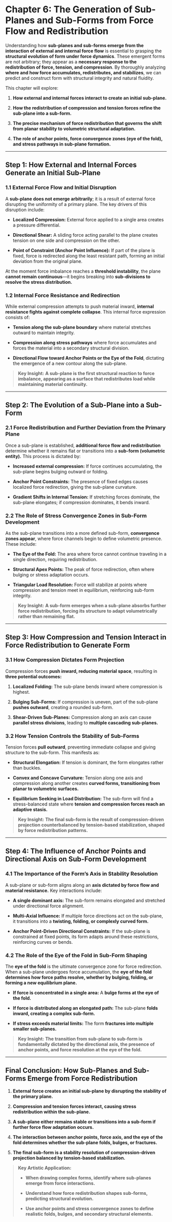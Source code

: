 # **Chapter 6: The Generation of Sub-Planes and Sub-Forms from Force Flow and Redistribution**

Understanding how **sub-planes and sub-forms emerge from the interaction of external and internal force flow** is essential to grasping the **structural evolution of form under force dynamics**. These emergent forms are not arbitrary; they appear as a **necessary response to the redistribution of force, tension, and compression**. By thoroughly analyzing **where and how force accumulates, redistributes, and stabilizes**, we can predict and construct form with structural integrity and natural fluidity.

This chapter will explore:

1. **How external and internal forces interact to create an initial sub-plane.**
    
2. **How the redistribution of compression and tension forces refine the sub-plane into a sub-form.**
    
3. **The precise mechanism of force redistribution that governs the shift from planar stability to volumetric structural adaptation.**
    
4. **The role of anchor points, force convergence zones (eye of the fold), and stress pathways in sub-plane formation.**
    

---

## **Step 1: How External and Internal Forces Generate an Initial Sub-Plane**

### **1.1 External Force Flow and Initial Disruption**

A **sub-plane does not emerge arbitrarily**; it is a result of external force disrupting the uniformity of a primary plane. The key drivers of this disruption include:

- **Localized Compression:** External force applied to a single area creates a pressure differential.
    
- **Directional Shear:** A sliding force acting parallel to the plane creates tension on one side and compression on the other.
    
- **Point of Constraint (Anchor Point Influence):** If part of the plane is fixed, force is redirected along the least resistant path, forming an initial deviation from the original plane.
    

At the moment force imbalance reaches a **threshold instability**, the plane **cannot remain continuous**—it begins breaking into **sub-divisions to resolve the stress distribution.**

### **1.2 Internal Force Resistance and Redirection**

While external compression attempts to push material inward, **internal resistance fights against complete collapse**. This internal force expression consists of:

- **Tension along the sub-plane boundary** where material stretches outward to maintain integrity.
    
- **Compression along stress pathways** where force accumulates and forces the material into a secondary structural division.
    
- **Directional Flow toward Anchor Points or the Eye of the Fold**, dictating the emergence of a new contour along the sub-plane.
    

> **Key Insight:** **A sub-plane is the first structural reaction to force imbalance, appearing as a surface that redistributes load while maintaining material continuity.**

---

## **Step 2: The Evolution of a Sub-Plane into a Sub-Form**

### **2.1 Force Redistribution and Further Deviation from the Primary Plane**

Once a sub-plane is established, **additional force flow and redistribution** determine whether it remains flat or transitions into a **sub-form (volumetric entity).** This process is dictated by:

- **Increased external compression:** If force continues accumulating, the sub-plane begins bulging outward or folding.
    
- **Anchor Point Constraints:** The presence of fixed edges causes localized force redirection, giving the sub-plane curvature.
    
- **Gradient Shifts in Internal Tension:** If stretching forces dominate, the sub-plane elongates; if compression dominates, it bends inward.
    

### **2.2 The Role of Stress Convergence Zones in Sub-Form Development**

As the sub-plane transitions into a more defined sub-form, **convergence zones appear**, where force channels begin to define volumetric presence. These include:

- **The Eye of the Fold:** The area where force cannot continue traveling in a single direction, requiring redistribution.
    
- **Structural Apex Points:** The peak of force redirection, often where bulging or stress adaptation occurs.
    
- **Triangular Load Resolution:** Force will stabilize at points where compression and tension meet in equilibrium, reinforcing sub-form integrity.
    

> **Key Insight:** **A sub-form emerges when a sub-plane absorbs further force redistribution, forcing its structure to adapt volumetrically rather than remaining flat.**

---

## **Step 3: How Compression and Tension Interact in Force Redistribution to Generate Form**

### **3.1 How Compression Dictates Form Projection**

Compression forces **push inward, reducing material space**, resulting in **three potential outcomes:**

1. **Localized Folding:** The sub-plane bends inward where compression is highest.
    
2. **Bulging Sub-Forms:** If compression is uneven, part of the sub-plane **pushes outward**, creating a rounded sub-form.
    
3. **Shear-Driven Sub-Planes:** Compression along an axis can cause **parallel stress divisions**, leading to **multiple cascading sub-planes.**
    

### **3.2 How Tension Controls the Stability of Sub-Forms**

Tension forces **pull outward**, preventing immediate collapse and giving structure to the sub-form. This manifests as:

- **Structural Elongation:** If tension is dominant, the form elongates rather than buckles.
    
- **Convex and Concave Curvature:** Tension along one axis and compression along another creates **curved forms, transitioning from planar to volumetric surfaces.**
    
- **Equilibrium Seeking in Load Distribution:** The sub-form will find a stress-balanced state where **tension and compression forces reach an adaptive stasis.**
    

> **Key Insight:** **The final sub-form is the result of compression-driven projection counterbalanced by tension-based stabilization, shaped by force redistribution patterns.**

---

## **Step 4: The Influence of Anchor Points and Directional Axis on Sub-Form Development**

### **4.1 The Importance of the Form’s Axis in Stability Resolution**

A sub-plane or sub-form aligns along an **axis dictated by force flow and material resistance.** Key interactions include:

- **A single dominant axis:** The sub-form remains elongated and stretched under directional force alignment.
    
- **Multi-Axial Influence:** If multiple force directions act on the sub-plane, it transitions into a **twisting, folding, or complexly curved form.**
    
- **Anchor Point-Driven Directional Constraints:** If the sub-plane is constrained at fixed points, its form adapts around these restrictions, reinforcing curves or bends.
    

### **4.2 The Role of the Eye of the Fold in Sub-Form Shaping**

The **eye of the fold** is the ultimate convergence zone for force redirection. When a sub-plane undergoes force accumulation, the **eye of the fold determines how force paths resolve, whether by bulging, folding, or forming a new equilibrium plane.**

- **If force is concentrated in a single area:** A **bulge forms at the eye of the fold.**
    
- **If force is distributed along an elongated path:** The sub-plane **folds inward, creating a complex sub-form.**
    
- **If stress exceeds material limits:** The form **fractures into multiple smaller sub-planes.**
    

> **Key Insight:** **The transition from sub-plane to sub-form is fundamentally dictated by the directional axis, the presence of anchor points, and force resolution at the eye of the fold.**

---

## **Final Conclusion: How Sub-Planes and Sub-Forms Emerge from Force Redistribution**

1. **External force creates an initial sub-plane by disrupting the stability of the primary plane.**
    
2. **Compression and tension forces interact, causing stress redistribution within the sub-plane.**
    
3. **A sub-plane either remains stable or transitions into a sub-form if further force flow adaptation occurs.**
    
4. **The interaction between anchor points, force axis, and the eye of the fold determines whether the sub-plane folds, bulges, or fractures.**
    
5. **The final sub-form is a stability resolution of compression-driven projection balanced by tension-based stabilization.**
    

> **Key Artistic Application:**
> 
> - **When drawing complex forms, identify where sub-planes emerge from force interactions.**
>     
> - **Understand how force redistribution shapes sub-forms, predicting structural evolution.**
>     
> - **Use anchor points and stress convergence zones to define realistic folds, bulges, and secondary structural elements.**
>